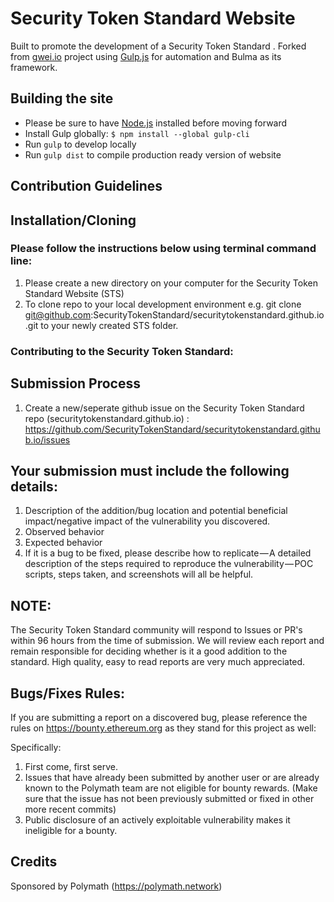 # Security Token Standard Website
Built to promote the development of a Security Token Standard . Forked from  [gwei.io]() project using [Gulp.js](https://gulp.js) for automation and Bulma as its framework.

## Building the site
- Please be sure to have [Node.js](https://nodejs.org/en/) installed before moving forward
- Install Gulp globally: `$ npm install --global gulp-cli`
- Run `gulp` to develop locally
- Run `gulp dist` to compile production ready version of website

## Contribution Guidelines

## Installation/Cloning

### Please follow the instructions below using terminal command line:
1. Please create a new directory on your computer for the Security Token Standard Website (STS) 
2. To clone repo to your local development environment e.g. git clone git@github.com:SecurityTokenStandard/securitytokenstandard.github.io.git to your newly created STS folder.
 
### Contributing to the Security Token Standard: 

## Submission Process
1. Create a new/seperate github issue on the Security Token Standard repo (securitytokenstandard.github.io) : https://github.com/SecurityTokenStandard/securitytokenstandard.github.io/issues

## Your submission must include the following details:
1. Description of the addition/bug location and potential beneficial impact/negative impact of the vulnerability you discovered.
2. Observed behavior
3. Expected behavior
4.  If it is a bug to be fixed, please describe how to replicate — A detailed description of the steps required to reproduce the vulnerability — POC scripts, steps taken, and screenshots will all be helpful.

## NOTE: 

The Security Token Standard community will respond to Issues or PR's within 96 hours from the time of submission. We will review each report and remain responsible for deciding whether is it a good addition to the standard. High quality, easy to read reports are very much appreciated.

## Bugs/Fixes Rules:

If you are submitting a report on a discovered bug, please reference the rules on https://bounty.ethereum.org as they stand for this project as well:

Specifically:

1. First come, first serve.
2. Issues that have already been submitted by another user or are already known to the Polymath team are not eligible for bounty rewards. (Make sure that the issue has not been previously submitted or fixed in other more recent commits)
3. Public disclosure of an actively exploitable vulnerability makes it ineligible for a bounty.



## Credits
Sponsored by Polymath (https://polymath.network)
